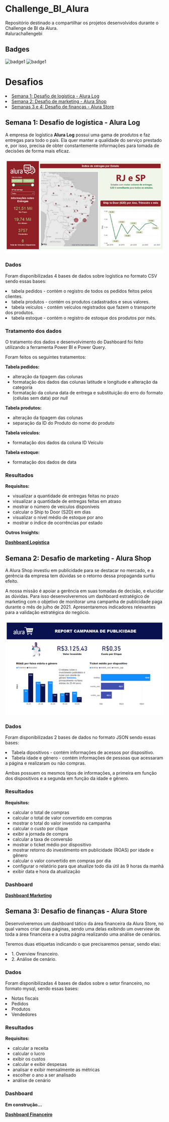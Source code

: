 # Challenge_BI_Alura
Repositório destinado a compartilhar os projetos desenvolvidos durante o Challenge de BI da Alura.  
#alurachallengebi

## Badges
<img alt="badge1" height="160" width="160" src="https://media.discordapp.net/attachments/894955747656482886/894956560311263232/Badge_AlurBI_-_First_.png?width=473&height=473"/>
<img alt="badge1" height="160" width="160" src="https://ci4.googleusercontent.com/proxy/vn3Si6VmIVBsf8hKQ8LJFljIBIthFrT51DLaeqlwH_sOk20N5OCzGccoHbuJKPI75SIyRGcTxdxkP14IEEi5My-Xy5jc70-Klima_FaxbbgfcI60o9GRFTsRFmXVWcw9klaJq9x3U2obPf6pRJRK6MyYY_i4vOSW=s0-d-e1-ft#https://user-images.githubusercontent.com/79534537/137536379-7621259e-c9c3-47f2-b6a8-c9ef3b738d86.png"/>
<h1>Desafios</h1>

  <li><a href="#week01"> Semana 1: Desafio de logística - Alura Log</a></li>
  <li><a href="#week02"> Semana 2: Desafio de marketing - Alura Shop</a></li>
  <li><a href="#week03"> Semanas 3 e 4: Desafio de finanças - Alura Store </a></li>
  
<!--Título da semana 1 -->
<h2><a id="week01"</a>Semana 1: Desafio de logística - Alura Log</h2>
  <p>A empresa de logística <b>Alura Log</b> possui uma gama de produtos e faz entregas para todo o país. Ela quer manter a qualidade do serviço prestado e, por isso, precisa de obter constantemente informações para tomada de decisões de forma mais eficaz.</p>
  <img src="https://github.com/CarolineOlive/Challenge_BI_Alura/blob/main/alura_log.png"/>
  <h3><strong>Dados</strong></h3>
    <p>Foram disponibilizadas 4 bases de dados sobre logística no formato CSV sendo essas bases:</p>
      <li>tabela pedidos - contém o registro de todos os pedidos feitos pelos clientes.</li>
      <li>tabela produtos - contém os produtos cadastrados e seus valores.</li>
      <li>tabela veículos - contém veículos registrados que fazem o transporte dos produtos.</li>
      <li>tabela estoque - contém o registro de estoque dos produtos por mês.</li>
      
  <h3><strong>Tratamento dos dados</strong></h3>
    <p> O tratamento dos dados e desenvolvimento do Dashboard foi feito utilizando a ferramenta Power BI e Power Query.</p>
    <p>Foram feitos os seguintes tratamentos:</p>
    <p><b>Tabela pedidos:</b></p>
    <ul>
      <li>alteração da tipagem das colunas</li>
      <li>formatação dos dados das colunas latitude e longitude e alteração da categoria</li>
      <li>formatação da coluna data de entrega e substituição do erro do formato (células sem data) por <i>null</i></li>
    </ul>
    <p><b>Tabela produtos:</b></p>
    <ul>
      <li>alteração da tipagem das colunas</li>
      <li>separação da ID do Produto do nome do produto</li>
    </ul>
    <p><b>Tabela veículos:</b></p>
    <ul>
      <li>formatação dos dados da coluna ID Veículo</li>
    </ul>
    <p><b>Tabela estoque:</b></p>
    <ul>
      <li>formatação dos dados de data</li>
    </ul>
  <h3><strong>Resultados</strong></h3>
    <p><b>Requisitos:</b></p>
    <ul>
      <li>visualizar a quantidade de entregas feitas no prazo
      <li>visualizar a quantidade de entregas feitas em atraso
      <li>mostrar o número de veículos disponíveis
      <li>calcular o Ship to Door (S2D) em dias
      <li>visualizar o nível médio de estoque por ano
      <li>mostrar o índice de ocorrências por estado
    </ul> 
    <p><b>Outros Insights:</b></p>
   
   <p><strong><a href="https://app.powerbi.com/view?r=eyJrIjoiZjg3ODQzMTktMWVjOC00ZDBhLTk0ZmItNmY3MmE4Y2UxMjRjIiwidCI6ImMzZjM2NDZlLWRmY2ItNDlhNS04ZGUxLTc1ODA1Mjg4NTc1YyJ9&pageName=ReportSection">Dashboard Logística</a></strong></p>

<!--Título da semana 2 -->
<h2><a id="week02"</a>Semana 2: Desafio de marketing - Alura Shop</h2>
  <p>A Alura Shop investiu em publicidade para se destacar no mercado, e a gerência da empresa tem dúvidas se o retorno dessa propaganda surtiu efeito.</p>
  <p>A nossa missão é apoiar a gerência em suas tomadas de decisão, e elucidar as dúvidas. Para isso desenvolveremos um dashboard estratégico de marketing com o objetivo de monitorar uma campanha de publicidade paga durante o mês de julho de 2021. Apresentaremos indicadores relevantes para a validação estratégica do negócio.</p>
  <img src="https://github.com/CarolineOlive/Challenge_BI_Alura/blob/main/alura_shop.png"/>
  <h3><strong>Dados</strong></h3>
    <p>Foram disponibilizadas 2 bases de dados no formato JSON sendo essas bases:</p>
      <li>Tabela dipositivos - contém informações de acessos por dispositivo.
      <li>Tabela idade e gênero - contém informações de pessoas que acessaram a página e realizaram ou não compras.
      <p>Ambas possuem os mesmos tipos de informações, a primeira em função dos dispositivos e a segunda em função da idade e gênero.
  <h3><strong>Resultados</strong></h3>
   <p><b>Requisitos:</b></p>
   <ul>
      <li>calcular o total de compras
      <li>calcular o total de valor convertido em compras
      <li>mostrar o total do valor investido na campanha
      <li>calcular o custo por clique
      <li>exibir a jornada de compra
      <li>calcular a taxa de conversão
      <li>mostrar o ticket médio por dispositivo
      <li>mostrar retorno do investimento em publicidade (ROAS) por idade e gênero
      <li>calcular o valor convertido em compras por dia
      <li>configurar o relatório para que atualize todo dia útil às 9 horas da manhã
      <li>exibir data e hora da atualização
    </ul>       
  <h3><strong>Dashboard</strong></h3>
    <p><strong><a href="https://app.powerbi.com/view?r=eyJrIjoiYWUzYzVjYWYtYTQxYi00YWY3LWEzODAtMjBmNGNkNmJmMGYzIiwidCI6ImMzZjM2NDZlLWRmY2ItNDlhNS04ZGUxLTc1ODA1Mjg4NTc1YyJ9&pageName=ReportSection">Dashboard Marketing</a></strong></p>
        
<!--Título da semana 3 -->
<h2><a id="week03"</a>Semana 3: Desafio de finanças - Alura Store</h2>
  <p>Desenvolveremos um dashboard tático da área financeira da Alura Store, no qual vamos criar duas páginas, sendo uma delas exibindo um overview de toda a área financeira e a outra página  realizando uma análise de cenários.</p>
  <p>Teremos duas etiquetas indicando o que precisaremos pensar, sendo elas:</p>
    <li> 1. Overview financeiro.
    <li> 2. Análise de cenário.
  <h3><strong>Dados</strong></h3>
    <p>Foram disponibilizadas 4 bases de dados sobre o setor financeiro, no formato mysql, sendo essas bases:</p>
      <li>Notas fiscais
      <li>Pedidos
      <li>Produtos
      <li>Vendedores
  <h3><strong>Resultados</strong></h3>
   <p><b>Requisitos:</b></p>
   <ul>
      <li>calcular a receita
      <li>calcular o lucro
      <li>exibir os custos
      <li>calcular e exibir despesas
      <li>analisar e exibir mensalmente as métricas
      <li>escolher o ano a ser analisado
      <li>análise de cenário
    </ul>       
  <h3><strong>Dashboard</strong></h3>
         <p><b>Em construção...</b></p>
    <p><strong><a href="">Dashboard Financeiro</a></strong></p>
